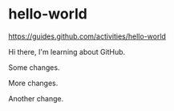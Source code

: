 # hello-world
https://guides.github.com/activities/hello-world

Hi there, I'm learning about GitHub.

Some changes.

More changes.

Another change.
